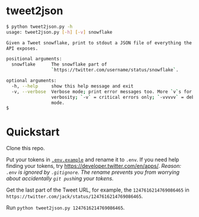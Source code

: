 # tweet2json

```bash
$ python tweet2json.py -h
usage: tweet2json.py [-h] [-v] snowflake

Given a Tweet snowflake, print to stdout a JSON file of everything the Tweet
API exposes.

positional arguments:
  snowflake      The snowflake part of
                 `https://twitter.com/username/status/snowflake`.

optional arguments:
  -h, --help     show this help message and exit
  -v, --verbose  Verbose mode; print error messages too. More `v`s for more
                 verbosity; `-v` = critical errors only; `-vvvvv` = debug
                 mode.
$ 

```

# Quickstart

Clone this repo.

Put your tokens in [`.env.example`](./.env.example) and rename it to `.env`. If you need help finding your tokens, try <https://developer.twitter.com/en/apps/>. _Reason: `.env` is ignored by `.gitignore`. The rename prevents you from worrying about accidentally `git push`ing your tokens._

Get the last part of the Tweet URL, for example, the `1247616214769086465` in `https://twitter.com/jack/status/1247616214769086465`.

Run `python tweet2json.py 1247616214769086465`.

## 
